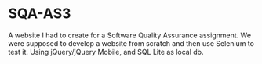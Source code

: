 # SQA-AS3

A website I had to create for a Software Quality Assurance assignment. We were supposed to develop a website from scratch and then use Selenium to test it. 
Using jQuery/jQuery Mobile, and SQL Lite as local db.
